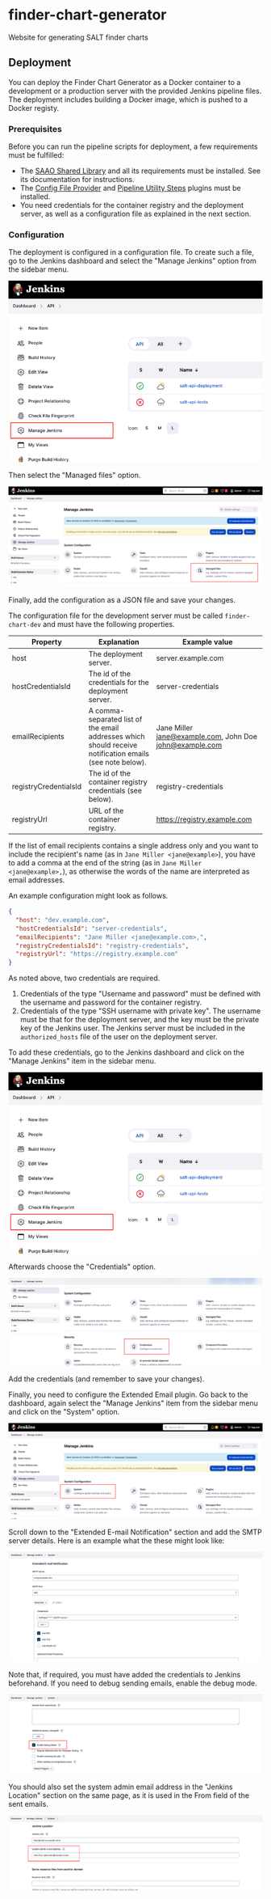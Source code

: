 # finder-chart-generator

Website for generating SALT finder charts

## Deployment

You can deploy the Finder Chart Generator as a Docker container to a development or a production server with the provided Jenkins pipeline files. The deployment includes building a Docker image, which is pushed to a Docker registy.

### Prerequisites

Before you can run the pipeline scripts for deployment, a few requirements must be fulfilled:

* The [SAAO Shared Library](https://github.com/saltastroops/saao-shared-jenkins-library) and all its requirements must be installed. See its documentation for instructions.
* The [Config File Provider](https://plugins.jenkins.io/config-file-provider/) and [Pipeline Utility Steps](https://plugins.jenkins.io/pipeline-utility-steps/) plugins must be installed.
* You need credentials for the container registry and the deployment server, as well as a configuration file as explained in the next section.

### Configuration

The deployment is configured in a configuration file. To create such a file, go to the Jenkins dashboard and select the "Manage Jenkins" option from the sidebar menu.

![Manage Jenkins menu item](doc/images/manage_jenkins.png)

Then select the "Managed files" option.

![Managed files option](doc/images/managed_files.png)

Finally, add the configuration as a JSON file and save your changes.

The configuration file for the development server must be called `finder-chart-dev` and must have the following properties.

| Property              | Explanation                                                                                              | Example value                                               |
|-----------------------|----------------------------------------------------------------------------------------------------------|-------------------------------------------------------------|
| host                  | The deployment server.                                                                                   | server.example.com                                          |
| hostCredentialsId     | The id of the credentials for the deployment server.                                                     | server-credentials                                          |
| emailRecipients       | A comma-separated list of the email addresses which should receive notification emails (see note below). | Jane Miller <jane@example.com>, John Doe <john@example.com> |
| registryCredentialsId | The id of the container registry credentials (see below).                                                | registry-credentials                                        |
| registryUrl           | URL of the container registry.                                                                           | https://registry.example.com                                |

If the list of email recipients contains a single address only and you want to include the recipient's name (as in `Jane Miller <jane@example>`), you have to add a comma at the end of the string (as in `Jane Miller <jane@example>,`), as otherwise the words of the name are interpreted as email addresses.

An example configuration might look as follows.

```json
{
  "host": "dev.example.com",
  "hostCredentialsId": "server-credentials",
  "emailRecipients": "Jane Miller <jane@example.com>,",
  "registryCredentialsId": "registry-credentials",
  "registryUrl": "https://registry.example.com"
}
```

As noted above, two credentials are required.

1. Credentials of the type "Username and password" must be defined with the username and password for the container registry.
2. Credentials of the type "SSH username with private key". The username must be that for the deployment server, and the key must be the private key of the Jenkins user. The Jenkins server must be included in the `authorized_hosts` file of the user on the deployment server.

To add these credentials, go to the Jenkins dashboard and click on the "Manage Jenkins" item in the sidebar menu.

![Manage Jenkins menu item](doc/images/manage_jenkins.png)

Afterwards choose the "Credentials" option.

![Credentials option](doc%2Fimages%2Fcredentials.png)

Add the credentials (and remember to save your changes).

Finally, you need to configure the Extended Email plugin. Go back to the dashboard, again select the "Manage Jenkins" item from the sidebar menu and click on the "System" option.

![System option](doc/images/system_option.png)

Scroll down to the "Extended E-mail Notification" section and add the SMTP server details. Here is an example what the these might look like:

![SMTP server configuration](doc/images/smtp_configuration.png)

Note that, if required, you must have added the credentials to Jenkins beforehand. If you need to debug sending emails, enable the debug mode.

![Enabling the debug mode](doc/images/enable_debug_mode.png)

You should also set the system admin email address in the "Jenkins Location" section on the same page, as it is used in the From field of the sent emails.

![System admin email address](doc/images/system_admin_email.png)

